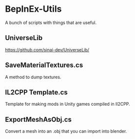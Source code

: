 # BepInEx-Utils
A bunch of scripts with things that are useful.

## UniverseLib
https://github.com/sinai-dev/UniverseLib/

## SaveMaterialTextures.cs
A method to dump textures.

## IL2CPP Template.cs
Template for making mods in Unity games compiled in Il2CPP.

## ExportMeshAsObj.cs
Convert a mesh into an .obj that you can import into blender.
